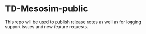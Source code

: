 # TD-Mesosim-public
This repo will be used to publish release notes as well as for logging support issues and new feature requests.
